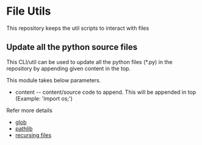 # File Utils

This repository keeps the util scripts to interact with files

## Update all the python source files
This CLI/util can be used to update all the python files (*.py) in the repository by appending given content in the top.

This module takes below parameters.
- content -- content/source code to append. This will be appended in top (Example: 'import os;')

Refer more details 
- [glob](https://docs.python.org/3/library/glob.html)
- [pathlib](https://docs.python.org/3/library/pathlib.html)
- [recursing files](https://www.geeksforgeeks.org/how-to-use-glob-function-to-find-files-recursively-in-python/)